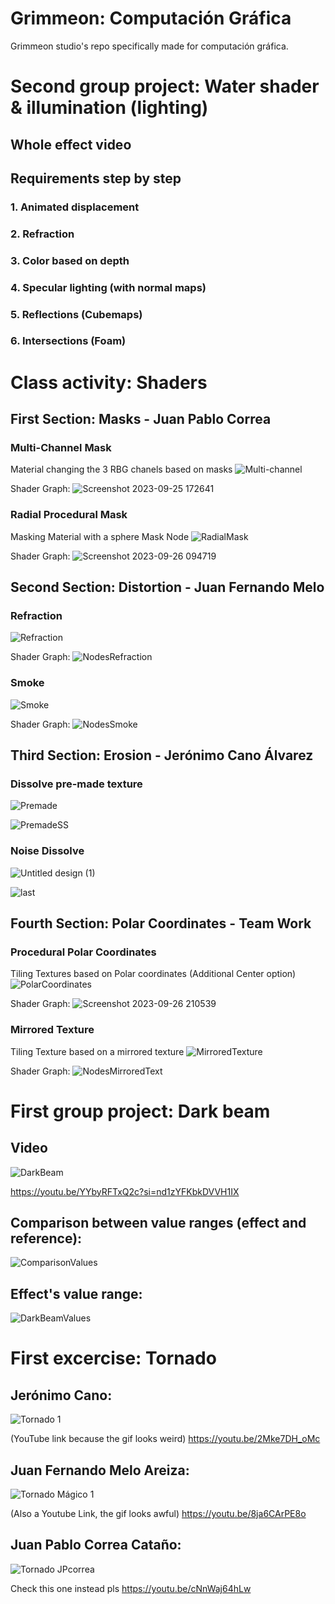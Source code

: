 # Grimmeon: Computación Gráfica
Grimmeon studio's repo specifically made for computación gráfica.
# Second group project: Water shader & illumination (lighting)
## Whole effect video

## Requirements step by step
### 1. Animated displacement

### 2. Refraction

### 3. Color based on depth

### 4. Specular lighting (with normal maps)

### 5. Reflections (Cubemaps)

### 6. Intersections (Foam)

# Class activity: Shaders
## First Section: Masks - Juan Pablo Correa
### Multi-Channel Mask
Material changing the 3 RBG chanels based on masks
![Multi-channel](https://github.com/Namelss4/grimmeon-cg/assets/82065985/7e26390e-0914-45da-bcdc-7dfa272b76e5)

Shader Graph:
![Screenshot 2023-09-25 172641](https://github.com/Namelss4/grimmeon-cg/assets/82065985/154201d6-6e18-4a7a-955b-9f3215250fce)
### Radial Procedural Mask
Masking Material with a sphere Mask Node
![RadialMask](https://github.com/Namelss4/grimmeon-cg/assets/82065985/f8146f81-eb5f-4b13-b409-032841a160ab)

Shader Graph: 
![Screenshot 2023-09-26 094719](https://github.com/Namelss4/grimmeon-cg/assets/82065985/035c56cf-61a2-43f1-837d-6b2df530d3dd)

## Second Section: Distortion - Juan Fernando Melo
### Refraction
![Refraction](CG-Refraction.gif)

Shader Graph:
![NodesRefraction](RefractionNodes.png)

### Smoke
![Smoke](CG-Smoke.gif)

Shader Graph:
![NodesSmoke](CG-SmokeNodes.png)

## Third Section: Erosion - Jerónimo Cano Álvarez
### Dissolve pre-made texture
![Premade](DissolvePreMade.gif)

![PremadeSS](SSDissolvePreMade.png)

### Noise Dissolve
![Untitled design (1)](https://github.com/Namelss4/grimmeon-cg/assets/82065985/d0aca960-421f-4aed-b5b8-68c7741e6c6d)

![last](https://github.com/Namelss4/grimmeon-cg/assets/82065985/b9bcb3ac-fbd2-49d2-9878-9db9632e269f)


## Fourth Section: Polar Coordinates - Team Work
### Procedural Polar Coordinates
Tiling Textures based on Polar coordinates (Additional Center option)
![PolarCoordinates](https://github.com/Namelss4/grimmeon-cg/assets/82065985/58dc8f14-6640-4ce8-80a1-dfdd7bd11142)

Shader Graph:
![Screenshot 2023-09-26 210539](https://github.com/Namelss4/grimmeon-cg/assets/82065985/35d48c3e-44dd-4a1d-b9ef-69d0019b0565)

### Mirrored Texture
Tiling Texture based on a mirrored texture
![MirroredTexture](CG-MirroredText.gif)

Shader Graph:
![NodesMirroredText](NodosMirroredText.jpg)


# First group project: Dark beam

## Video

![DarkBeam](DarkBeamVFX.gif)

https://youtu.be/YYbyRFTxQ2c?si=nd1zYFKbkDVVH1IX

## Comparison between value ranges (effect and reference):
![ComparisonValues](CompEfectoReferencia.png)

## Effect's value range:
![DarkBeamValues](Values.png)

# First excercise: Tornado
## Jerónimo Cano:

![Tornado 1](TornadoGIFjc.gif)

(YouTube link because the gif looks weird)
https://youtu.be/2Mke7DH_oMc

## Juan Fernando Melo Areiza:

![Tornado Mágico 1](TornadoMagicoGIF.gif)

(Also a Youtube Link, the gif looks awful)
https://youtu.be/8ja6CArPE8o

## Juan Pablo Correa Cataño:
![Tornado JPcorrea](TornadoJPCorrea.gif)

Check this one instead pls
https://youtu.be/cNnWaj64hLw
